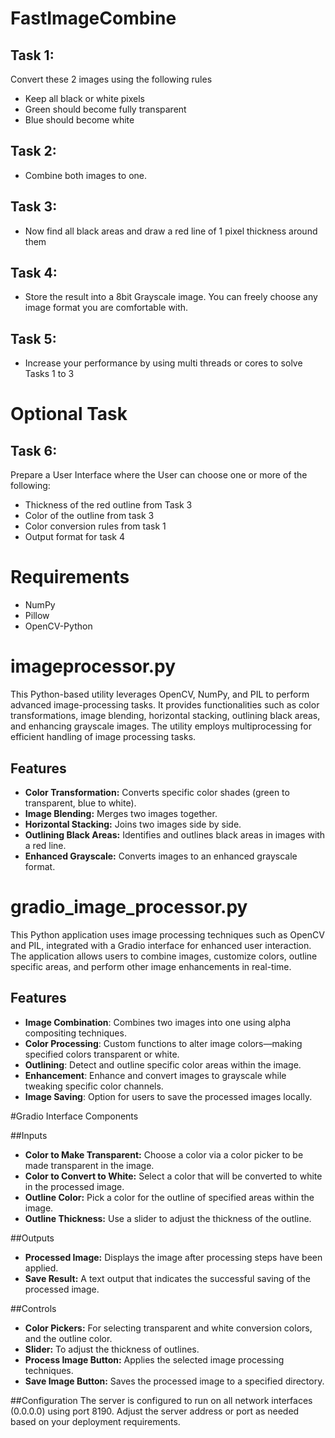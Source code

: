 # FastImageCombine

## **Task 1:**
Convert these 2 images using the following rules
- Keep all black or white pixels
- Green should become fully transparent
- Blue should become white

## **Task 2:**
- Combine both images to one.

## **Task 3:**
- Now find all black areas and draw a red line of 1 pixel thickness around them

## **Task 4:**
- Store the result into a 8bit Grayscale image. You can freely choose any image format you are
comfortable with.

## **Task 5:**
- Increase your performance by using multi threads or cores to solve Tasks 1 to 3

# **Optional Task**
## **Task 6:**
Prepare a User Interface where the User can choose one or more of the following:
-  Thickness of the red outline from Task 3
-  Color of the outline from task 3
-  Color conversion rules from task 1
-  Output format for task 4

# Requirements
- NumPy
- Pillow
- OpenCV-Python


# imageprocessor.py

This Python-based utility leverages OpenCV, NumPy, and PIL to perform advanced image-processing tasks. It provides functionalities such as color transformations, image blending, horizontal stacking, outlining black areas, and enhancing grayscale images. The utility employs multiprocessing for efficient handling of image processing tasks.

## Features

- **Color Transformation:** Converts specific color shades (green to transparent, blue to white).
- **Image Blending:** Merges two images together.
- **Horizontal Stacking:** Joins two images side by side.
- **Outlining Black Areas:** Identifies and outlines black areas in images with a red line.
- **Enhanced Grayscale:** Converts images to an enhanced grayscale format.


# gradio_image_processor.py
This Python application uses image processing techniques such as OpenCV and PIL, integrated with a Gradio interface for enhanced user interaction. The application allows users to combine images, customize colors, outline specific areas, and perform other image enhancements in real-time.

## Features

- **Image Combination**: Combines two images into one using alpha compositing techniques.
- **Color Processing**: Custom functions to alter image colors—making specified colors transparent or white.
- **Outlining**: Detect and outline specific color areas within the image.
- **Enhancement**: Enhance and convert images to grayscale while tweaking specific color channels.
- **Image Saving**: Option for users to save the processed images locally.


#Gradio Interface Components

##Inputs
- **Color to Make Transparent:** Choose a color via a color picker to be made transparent in the image.
- **Color to Convert to White:** Select a color that will be converted to white in the processed image.
- **Outline Color:** Pick a color for the outline of specified areas within the image.
- **Outline Thickness:** Use a slider to adjust the thickness of the outline.

##Outputs
- **Processed Image:** Displays the image after processing steps have been applied.
- **Save Result:** A text output that indicates the successful saving of the processed image.

##Controls
- **Color Pickers:** For selecting transparent and white conversion colors, and the outline color.
- **Slider:** To adjust the thickness of outlines.
- **Process Image Button:** Applies the selected image processing techniques.
- **Save Image Button:** Saves the processed image to a specified directory.

##Configuration
The server is configured to run on all network interfaces (0.0.0.0) using port 8190. Adjust the server address or port as needed based on your deployment requirements.
